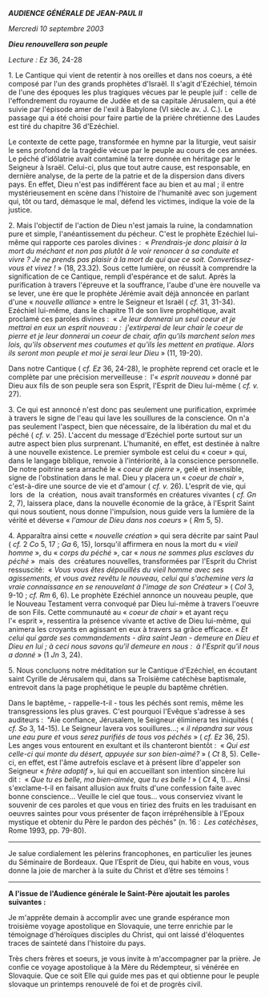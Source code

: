 ***AUDIENCE GÉNÉRALE DE JEAN-PAUL II***

*Mercredi 10 septembre 2003*

***Dieu renouvellera son peuple***

*Lecture :* *Ez* 36, 24-28

1. Le Cantique qui vient de retentir à nos oreilles et dans nos coeurs, a été composé par l'un des grands prophètes d'Israël. Il s'agit d'Ezéchiel, témoin de l'une des époques les plus tragiques vécues par le peuple juif :  celle de l'effondrement du royaume de Judée et de sa capitale Jérusalem, qui a été suivie par l'épisode amer de l'exil à Babylone (VI siècle av. J. C.). Le passage qui a été choisi pour faire partie de la prière chrétienne des Laudes est tiré du chapitre 36 d'Ezéchiel.

Le contexte de cette page, transformée en hymne par la liturgie, veut saisir le sens profond de la tragédie vécue par le peuple au cours de ces années. Le péché d'idôlatrie avait contaminé la terre donnée en héritage par le Seigneur à Israël. Celui-ci, plus que tout autre cause, est responsable, en dernière analyse, de la perte de la patrie et de la dispersion dans divers pays. En effet, Dieu n'est pas indifférent face au bien et au mal ; il entre mystérieusement en scène dans l'histoire de l'humanité avec son jugement qui, tôt ou tard, démasque le mal, défend les victimes, indique la voie de la justice.

2. Mais l'objectif de l'action de Dieu n'est jamais la ruine, la condamnation pure et simple, l'anéantissement du pécheur. C'est le prophète Ezéchiel lui-même qui rapporte ces paroles divines :  « *Prendrais-je donc plaisir à la mort du méchant et non pas plutôt à le voir renoncer à sa conduite et vivre ? Je ne prends pas plaisir à la mort de qui que ce soit. Convertissez-vous et vivez !* » (18, 23.32). Sous cette lumière, on réussit à comprendre la signification de ce Cantique, rempli d'espérance et de salut. Après la purification à travers l'épreuve et la souffrance, l'aube d'une ère nouvelle va se lever, une ère que le prophète Jérémie avait déjà annoncée en parlant d'une « *nouvelle alliance* » entre le Seigneur et Israël ( *cf.* 31, 31-34). Ezéchiel lui-même, dans le chapitre 11 de son livre prophétique, avait proclamé ces paroles divines :  « *Je leur donnerai un seul coeur et je mettrai en eux un esprit nouveau :  j'extirperai de leur chair le coeur de pierre et je leur donnerai un coeur de chair, afin qu'ils marchent selon mes lois, qu'ils observent mes coutumes et qu'ils les mettent en pratique. Alors ils seront mon peuple et moi je serai leur Dieu* » (11, 19-20).

Dans notre Cantique ( *cf.* *Ez* 36, 24-28), le prophète reprend cet oracle et le complète par une précision merveilleuse :  l'« *esprit nouveau* » donné par Dieu aux fils de son peuple sera son Esprit, l'Esprit de Dieu lui-même ( *cf. v.* 27).

3. Ce qui est annoncé n'est donc pas seulement une purification, exprimée à travers le signe de l'eau qui lave les souillures de la conscience. On n'a pas seulement l'aspect, bien que nécessaire, de la libération du mal et du péché ( *cf. v.* 25). L'accent du message d'Ezéchiel porte surtout sur un autre aspect bien plus surprenant. L'humanité, en effet, est destinée à naître à une nouvelle existence. Le premier symbole est celui du « coeur » qui, dans le langage biblique, renvoie à l'intériorité, à la conscience personnelle. De notre poitrine sera arraché le « *coeur de pierre* », gelé et insensible, signe de l'obstination dans le mal. Dieu y placera un « *coeur de chair* », c'est-à-dire une source de vie et d'amour ( *cf. v.* 26). L'esprit de vie, qui  lors  de  la  création,  nous avait transformés en créatures vivantes ( *cf. Gn* 2, 7), laissera place, dans la nouvelle économie de la grâce, à l'Esprit Saint qui nous soutient, nous donne l'impulsion, nous guide vers la lumière de la vérité et déverse « *l'amour de Dieu dans nos coeurs* » ( *Rm* 5, 5).

4. Apparaîtra ainsi cette « *nouvelle création* » qui sera décrite par saint Paul ( *cf.* 2 *Co* 5, 17 ; *Ga* 6, 15), lorsqu'il affirmera en nous la mort du « *vieil homme* », du « *corps du péché* », car « *nous ne sommes plus esclaves du péché* »  mais  des  créatures nouvelles, transformées par l'Esprit du Christ ressuscité:  « *Vous vous êtes dépouillés du vieil homme avec ses agissements, et vous avez revêtu le nouveau, celui qui s'achemine vers la vraie connaissance en se renouvelant à l'image de son Créateur* » ( *Col* 3, 9-10 ; *cf. Rm* 6, 6). Le prophète Ezéchiel annonce un nouveau peuple, que le Nouveau Testament verra convoqué par Dieu lui-même à travers l'oeuvre de son Fils. Cette communauté au « *coeur de chair* » et ayant reçu l'« esprit », ressentira la présence vivante et active de Dieu lui-même, qui animera les croyants en agissant en eux à travers sa grâce efficace. « *Et celui qui garde ses commandements - dira saint Jean - demeure en Dieu et Dieu en lui ; à ceci nous savons qu'il demeure en nous :  à l'Esprit qu'il nous a donné* » (1 *Jn* 3, 24).

5. Nous concluons notre méditation sur le Cantique d'Ezéchiel, en écoutant saint Cyrille de Jérusalem qui, dans sa Troisième catéchèse baptismale, entrevoit dans la page prophétique le peuple du baptême chrétien.

Dans le baptême, - rappelle-t-il - tous les péchés sont remis, même les transgressions les plus graves. C'est pourquoi l'Evêque s'adresse à ses auditeurs :  "Aie confiance, Jérusalem, le Seigneur éliminera tes iniquités ( *cf. So* 3, 14-15). Le Seigneur lavera vos souillures...; « *il répandra sur vous une eau pure et vous serez purifiés de tous vos péchés* » ( *cf. Ez* 36, 25). Les anges vous entourent en exultant et ils chanteront bientôt :  « *Qui est celle-ci qui monte du désert, appuyée sur son bien-aimé?* » ( *Ct* 8, 5). Celle-ci, en effet, est l'âme autrefois esclave et à présent libre d'appeler son Seigneur « *frère adoptif* », lui qui en accueillant son intention sincère lui dit :  « *Que tu es belle, ma bien-aimée, que tu es belle !* » ( *Ct* 4, 1)... Ainsi s'exclame-t-il en faisant allusion aux fruits d'une confession faite avec bonne conscience... Veuille le ciel que tous... vous conserviez vivant le souvenir de ces paroles et que vous en tiriez des fruits en les traduisant en oeuvres saintes pour vous présenter de façon irrépréhensible à l'Epoux mystique et obtenir du Père le pardon des péchés" (n. 16 :  *Les catéchèses*, Rome 1993, pp. 79-80).

***

Je salue cordialement les pèlerins francophones, en particulier les jeunes du Séminaire de Bordeaux. Que l’Esprit de Dieu, qui habite en vous, vous donne la joie de marcher à la suite du Christ et d’être ses témoins !

* * *

**A l'issue de l'Audience générale le Saint-Père ajoutait les paroles suivantes :**

Je m'apprête demain à accomplir avec une grande espérance mon troisième voyage apostolique en Slovaquie, une terre enrichie par le témoignage d'héroïques disciples du Christ, qui ont laissé d'éloquentes traces de sainteté dans l'histoire du pays.

Très chers frères et soeurs, je vous invite à m'accompagner par la prière. Je confie ce voyage apostolique à la Mère du Rédempteur, si vénérée en Slovaquie. Que ce soit Elle qui guide mes pas et qui obtienne pour le peuple slovaque un printemps renouvelé de foi et de progrès civil.